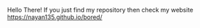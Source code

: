 Hello There!
If you just find my repository then check my website
https://nayan135.github.io/bored/
